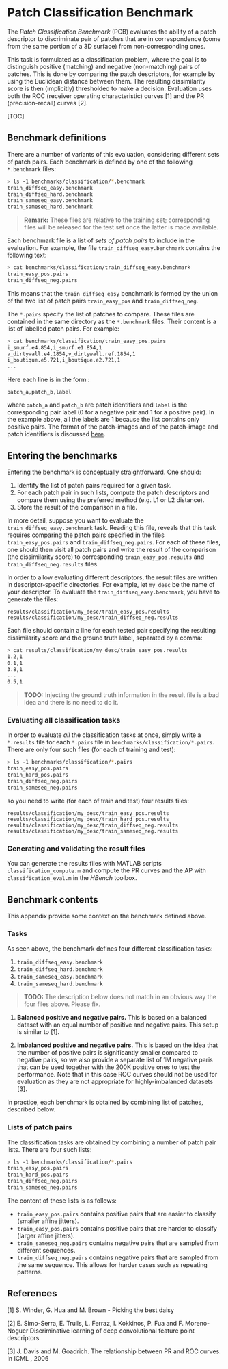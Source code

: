 # Patch Classification Benchmark

The *Patch Classification Benchmark* (PCB) evaluates the ability of a patch descriptor to discriminate pair of patches that are in correspondence (come from the same portion of a 3D surface) from non-corresponding ones. 

This task is formulated as a classification problem, where the goal is to distinguish positive (matching) and negative (non-matching) pairs of patches. This is done by comparing the patch descriptors, for example by using the Euclidean distance between them. The resulting dissimilarity score is then (implicitly) thresholded to make a decision. Evaluation uses both the ROC (receiver operating characteristic) curves [1] and the PR (precision-recall) curves [2].

[TOC]

## Benchmark definitions

There are a number of variants of this evaluation, considering different sets of patch pairs. Each benchmark is defined by one of the following `*.benchmark` files:

```bash
> ls -1 benchmarks/classification/*.benchmark
train_diffseq_easy.benchmark
train_diffseq_hard.benchmark
train_sameseq_easy.benchmark
train_sameseq_hard.benchmark
```

> **Remark:** These files are relative to the training set; corresponding files will be released for the test set once the latter is made available.

Each benchmark file is a list of *sets of patch pairs* to include in the evaluation. For example, the file `train_diffseq_easy.benchmark` contains the following text:

```bash
> cat benchmarks/classification/train_diffseq_easy.benchmark
train_easy_pos.pairs
train_diffseq_neg.pairs
```

This means that the `train_diffseq_easy` benchmark is formed by the union of the two list of patch pairs `train_easy_pos` and `train_diffseq_neg`. 

The `*.pairs` specify the list of patches to compare. These files are contained in the same directory as the `*.benchmark` files. Their content is a list of labelled patch pairs. For example:

```bash
> cat benchmarks/classification/train_easy_pos.pairs
i_smurf.e4.854,i_smurf.e1.854,1
v_dirtywall.e4.1854,v_dirtywall.ref.1854,1
i_boutique.e5.721,i_boutique.e2.721,1
...
```

Here each line is in the form :

```
patch_a,patch_b,label
```

where `patch_a` and `patch_b` are patch identifiers and `label` is the corresponding pair label (0 for a negative pair and 1 for a positive pair). In the example above, all the labels are 1 because the list contains only positive pairs. The format of the patch-images and of the patch-image and patch identifiers is discussed [here](../../README.md#reading-patches).

## Entering the benchmarks

Entering the benchmark is conceptually straightforward. One should:

1. Identify the list of patch pairs required for a given task.
2. For each patch pair in such lists, compute the patch descriptors and compare them using the preferred method (e.g. L1 or L2 distance).
3. Store the result of the comparison in a file.

In more detail, suppose you want to evaluate the `train_diffseq_easy.benchmark` task. Reading this file, reveals that this task requires comparing the patch pairs specified in the files `train_easy_pos.pairs` and `train_diffseq_neg.pairs`. For each of these files, one should then visit all patch pairs and write the result of the comparison (the dissimilarity score) to corresponding `train_easy_pos.results` and `train_diffseq_neg.results` files.

In order to allow evaluating different descriptors, the result files are written in descriptor-specific directories. For example, let `my_desc` be the name of your descriptor. To evaluate the `train_diffseq_easy.benchmark`,  you have to generate the files:

```
results/classification/my_desc/train_easy_pos.results
results/classification/my_desc/train_diffseq_neg.results
```

Each file should contain a line for each tested pair specifying the resulting dissimilarity score and the ground truth label, separated by a comma:

```bash
> cat results/classification/my_desc/train_easy_pos.results
1.2,1
0.1,1
3.8,1
...
0.5,1
```

> **TODO:** Injecting the ground truth information in the result file is a bad idea and there is no need to do it.

### Evaluating all classification tasks

In order to evaluate *all* the classification tasks at once, simply write a `*.results` file for each `*.pairs` file in `benchmarks/classification/*.pairs`. There are only four such files (for each of training and test):

```bash
> ls -1 benchmarks/classification/*.pairs
train_easy_pos.pairs
train_hard_pos.pairs
train_diffseq_neg.pairs
train_sameseq_neg.pairs
```

so you need to write (for each of train and test) four results files:

```
results/classification/my_desc/train_easy_pos.results
results/classification/my_desc/train_hard_pos.results
results/classification/my_desc/train_diffseq_neg.results
results/classification/my_desc/train_sameseq_neg.results
```

### Generating and validating the result files

You can generate the results files with MATLAB scripts `classification_compute.m` and compute the PR curves and the AP with `classification_eval.m` in the *HBench* toolbox.

## Benchmark contents

This appendix provide some context on the benchmark defined above.

### Tasks

As seen above, the benchmark defines four different classification tasks:

1. `train_diffseq_easy.benchmark`
2. `train_diffseq_hard.benchmark`
3. `train_sameseq_easy.benchmark`
4. `train_sameseq_hard.benchmark`

> **TODO:** The description below does not match in an obvious way the four files above. Please fix.

1. **Balanced positive and negative pairs.**
This is based on a balanced dataset with an equal number of positive and negative pairs. This setup is similar to [1].

2. **Imbalanced positive and negative pairs.**
This is based on the idea that the
number of positive pairs is significantly smaller compared to negative
pairs, so we also provide a separate list of 1M negative paris that can be
used together with the 200K positive ones to test the
performance. Note that in this case ROC curves should not be used for evaluation as they are not appropriate for highly-imbalanced datasets [3].

In practice, each benchmark is obtained by combining list of patches, described below.

### Lists of patch pairs

The classification tasks are obtained by combining a number of patch pair lists. There are four such lists:

```bash
> ls -1 benchmarks/classification/*.pairs
train_easy_pos.pairs
train_hard_pos.pairs
train_diffseq_neg.pairs
train_sameseq_neg.pairs
```

The content of these lists is as follows:

* `train_easy_pos.pairs` contains positive pairs that are easier
to classify (smaller affine jitters).
* `train_easy_pos.pairs` contains positive pairs that are harder
to classify (larger affine jitters).
* `train_sameseq_neg.pairs` contains negative pairs that are
sampled from different sequences.
* `train_diffseq_neg.pairs` contains negative pairs that are sampled from the same sequence. This allows for harder cases such as repeating patterns.


## References

[1] S. Winder, G. Hua and M. Brown - Picking the best daisy

[2] E. Simo-Serra, E. Trulls, L. Ferraz, I. Kokkinos, P. Fua and  F. Moreno-Noguer
Discriminative learning of deep convolutional feature point descriptors

[3] J. Davis and M. Goadrich. The relationship between PR and ROC curves. In ICML , 2006
